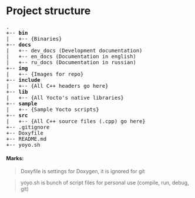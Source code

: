 # Project structure

<pre>
.
+-- <b>bin</b>
|   +-- {Binaries}
+-- <b>docs</b>
|   +-- dev_docs (Development documentation)
|   +-- en_docs (Documentation in english)
|   +-- ru_docs (Documentation in russian)
+-- <b>img</b>
|   +-- {Images for repo}
+-- <b>include</b>
|   +-- {All C++ headers go here}
+-- <b>lib</b>
|   +-- {All Yocto's native libraries}
+-- <b>sample</b>
|   +-- {Sample Yocto scripts}
+-- <b>src</b>
|   +-- {All C++ source files (.cpp) go here}
+-- .gitignore
+-- Doxyfile
+-- README.md
+-- yoyo.sh
</pre>

#### Marks:
> Doxyfile is settings for Doxygen, it is ignored for git

> yoyo.sh is bunch of script files for personal use (compile, run, debug, git)